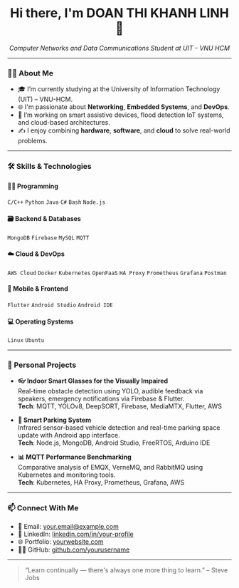 <h1 align="center">Hi there, I'm DOAN THI KHANH LINH 👋</h1>

<p align="center">
  <em>Computer Networks and Data Communications Student at UIT - VNU HCM</em>
</p>

---

### 👩‍💻 About Me

- 🎓 I’m currently studying at the University of Information Technology (UIT) – VNU-HCM.
- 🌐 I'm passionate about **Networking**, **Embedded Systems**, and **DevOps**.
- 🔭 I’m working on smart assistive devices, flood detection IoT systems, and cloud-based architectures.
- ✍️ I enjoy combining **hardware**, **software**, and **cloud** to solve real-world problems.

---

### 🛠️ Skills & Technologies

#### 👩‍💻 Programming
`C/C++` `Python` `Java` `C#` `Bash` `Node.js`

#### 🗃️ Backend & Databases
`MongoDB` `Firebase` `MySQL` `MQTT`

#### ☁️ Cloud & DevOps
`AWS Cloud` `Docker` `Kubernetes` `OpenFaaS` `HA Proxy` `Prometheus` `Grafana` `Postman`

#### 📱 Mobile & Frontend
`Flutter` `Android Studio` `Android IDE`

#### 💻 Operating Systems
`Linux` `Ubuntu`

---

### 📌 Personal Projects

- **👓 Indoor Smart Glasses for the Visually Impaired**  
  Real-time obstacle detection using YOLO, audible feedback via speakers, emergency notifications via Firebase & Flutter.  
  **Tech**: MQTT, YOLOv8, DeepSORT, Firebase, MediaMTX, Flutter, AWS

- **🚗 Smart Parking System**  
  Infrared sensor-based vehicle detection and real-time parking space update with Android app interface.  
  **Tech**: Node.js, MongoDB, Android Studio, FreeRTOS, Arduino IDE

- **📊 MQTT Performance Benchmarking**  
  Comparative analysis of EMQX, VerneMQ, and RabbitMQ using Kubernetes and monitoring tools.  
  **Tech**: Kubernetes, HA Proxy, Prometheus, Grafana, AWS

---

### 📫 Connect With Me

- 📧 Email: [your.email@example.com](mailto:your.email@example.com)  
- 💼 LinkedIn: [linkedin.com/in/your-profile](https://linkedin.com/in/your-profile)  
- 🌐 Portfolio: [yourwebsite.com](https://yourwebsite.com)  
- 🧑‍💻 GitHub: [github.com/yourusername](https://github.com/yourusername)

---

> “Learn continually — there's always one more thing to learn.” – Steve Jobs


